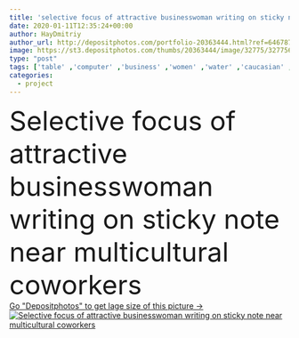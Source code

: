 ```yaml
---
title: 'selective focus of attractive businesswoman writing on sticky note near multicultural coworkers '
date: 2020-01-11T12:35:24+00:00
author: HayDmitriy
author_url: http://depositphotos.com/portfolio-20363444.html?ref=64678756
image: https://st3.depositphotos.com/thumbs/20363444/image/32775/327756956/api_thumb_450.jpg?forcejpeg=true
type: "post"
tags: ['table' ,'computer' ,'business' ,'women' ,'water' ,'caucasian' ,'girls' ,'european' ,'connection' ,'technology' ,'Men' ,'office' ,'communication' ,'wireless' ,'laptop' ,'pen' ,'together' ,'togetherness' ,'indoors' ,'project' ,'asian' ,'profession' ,'drinks' ,'attractive' ,'gadget' ,'workplace' ,'workspace' ,'write' ,'businessmen' ,'businesspeople' ,'colleagues' ,'coworkers' ,'beverages' ,'businesswomen' ,'multicultural' ,'multiethnic' ,'scrum' ,'professional occupation' ,'selective focus' ,'young adult' ,'mixed race' ,'Sticky Notes' ,'four people' ,'Casual Business' ,'bi racial' ,'coffee to go' ,'digital device' ,'Scrum master' ]
categories: 
  - project
---
```

<div aling="center">
            <font size="60"> Selective focus of attractive businesswoman writing on sticky note near multicultural coworkers</font>   
</div>
<div>
    <a href='https://depositphotos.com/327756956/stock-photo-selective-focus-attractive-businesswoman-writing.html?ref=64678756' target=_blank > Go "Depositphotos" to get lage size of this picture ->
        <img href='https://depositphotos.com/327756956/stock-photo-selective-focus-attractive-businesswoman-writing.html?ref=64678756' src='https://st3.depositphotos.com/20363444/32775/i/950/depositphotos_327756956-stock-photo-selective-focus-attractive-businesswoman-writing.jpg?forcejpeg=true' alt='Selective focus of attractive businesswoman writing on sticky note near multicultural coworkers' >
    </a>
</div>
